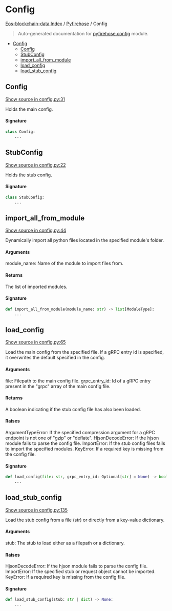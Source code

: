 # Config

[Eos-blockchain-data Index](../README.md#eos-blockchain-data-index) /
[Pyfirehose](./index.md#pyfirehose) /
Config

> Auto-generated documentation for [pyfirehose.config](https://github.com/Krow10/eos-blockchain-data/blob/main/pyfirehose/config.py) module.

- [Config](#config)
  - [Config](#config-1)
  - [StubConfig](#stubconfig)
  - [import_all_from_module](#import_all_from_module)
  - [load_config](#load_config)
  - [load_stub_config](#load_stub_config)

## Config

[Show source in config.py:31](https://github.com/Krow10/eos-blockchain-data/blob/main/pyfirehose/config.py#L31)

Holds the main config.

#### Signature

```python
class Config:
    ...
```



## StubConfig

[Show source in config.py:22](https://github.com/Krow10/eos-blockchain-data/blob/main/pyfirehose/config.py#L22)

Holds the stub config.

#### Signature

```python
class StubConfig:
    ...
```



## import_all_from_module

[Show source in config.py:44](https://github.com/Krow10/eos-blockchain-data/blob/main/pyfirehose/config.py#L44)

Dynamically import all python files located in the specified module's folder.

#### Arguments

module_name:
 Name of the module to import files from.

#### Returns

The list of imported modules.

#### Signature

```python
def import_all_from_module(module_name: str) -> list[ModuleType]:
    ...
```



## load_config

[Show source in config.py:65](https://github.com/Krow10/eos-blockchain-data/blob/main/pyfirehose/config.py#L65)

Load the main config from the specified file. If a gRPC entry id is specified, it overwrites the default specified
in the config.

#### Arguments

file:
 Filepath to the main config file.
grpc_entry_id:
 Id of a gRPC entry present in the "grpc" array of the main config file.

#### Returns

A boolean indicating if the stub config file has also been loaded.

#### Raises

ArgumentTypeError:
 If the specified compression argument for a gRPC endpoint is not one of "gzip" or "deflate".
HjsonDecodeError:
 If the hjson module fails to parse the config file.
ImportError:
 If the stub config files fails to import the specified modules.
KeyError:
 If a required key is missing from the config file.

#### Signature

```python
def load_config(file: str, grpc_entry_id: Optional[str] = None) -> bool:
    ...
```



## load_stub_config

[Show source in config.py:135](https://github.com/Krow10/eos-blockchain-data/blob/main/pyfirehose/config.py#L135)

Load the stub config from a file (str) or directly from a key-value dictionary.

#### Arguments

stub:
 The stub to load either as a filepath or a dictionary.

#### Raises

HjsonDecodeError:
 If the hjson module fails to parse the config file.
ImportError:
 If the specified stub or request object cannot be imported.
KeyError:
 If a required key is missing from the config file.

#### Signature

```python
def load_stub_config(stub: str | dict) -> None:
    ...
```


